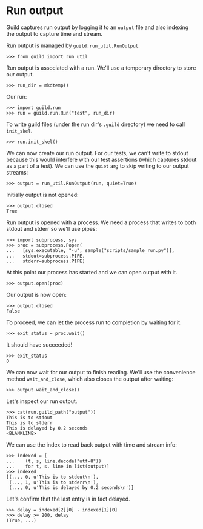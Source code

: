 # Run output

Guild captures run output by logging it to an `output` file and also
indexing the output to capture time and stream.

Run output is managed by `guild.run_util.RunOutput`.

    >>> from guild import run_util

Run output is associated with a run. We'll use a temporary directory
to store our output.

    >>> run_dir = mkdtemp()

Our run:

    >>> import guild.run
    >>> run = guild.run.Run("test", run_dir)

To write guild files (under the run dir's `.guild` directory) we need
 to call `init_skel`.

    >>> run.init_skel()

We can now create our run output. For our tests, we can't write to
stdout because this would interfere with our test assertions (which
captures stdout as a part of a test). We can use the `quiet` arg to
skip writing to our output streams:

    >>> output = run_util.RunOutput(run, quiet=True)

Initially output is not opened:

    >>> output.closed
    True

Run output is opened with a process. We need a process that writes to
both stdout and stderr so we'll use pipes:

    >>> import subprocess, sys
    >>> proc = subprocess.Popen(
    ...   [sys.executable, "-u", sample("scripts/sample_run.py")],
    ...   stdout=subprocess.PIPE,
    ...   stderr=subprocess.PIPE)

At this point our process has started and we can open output with it.

    >>> output.open(proc)

Our output is now open:

    >>> output.closed
    False

To proceed, we can let the process run to completion by waiting for
it.

    >>> exit_status = proc.wait()

It should have succeeded!

    >>> exit_status
    0

We can now wait for our output to finish reading. We'll use the
convenience method `wait_and_close`, which also closes the output
after waiting:

    >>> output.wait_and_close()

Let's inspect our run output.

    >>> cat(run.guild_path("output"))
    This is to stdout
    This is to stderr
    This is delayed by 0.2 seconds
    <BLANKLINE>

We can use the index to read back output with time and stream info:

    >>> indexed = [
    ...    (t, s, line.decode("utf-8"))
    ...    for t, s, line in list(output)]
    >>> indexed
    [(..., 0, u'This is to stdout\n'),
     (..., 1, u'This is to stderr\n'),
     (..., 0, u'This is delayed by 0.2 seconds\n')]

Let's confirm that the last entry is in fact delayed.

    >>> delay = indexed[2][0] - indexed[1][0]
    >>> delay >= 200, delay
    (True, ...)
